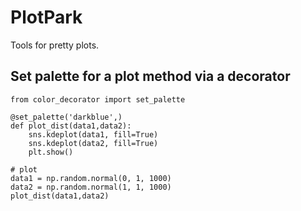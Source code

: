 # PlotPark

Tools for pretty plots.

## Set palette for a plot method via a decorator
```
from color_decorator import set_palette

@set_palette('darkblue',)
def plot_dist(data1,data2):
    sns.kdeplot(data1, fill=True)
    sns.kdeplot(data2, fill=True)
    plt.show()

# plot
data1 = np.random.normal(0, 1, 1000)
data2 = np.random.normal(1, 1, 1000)
plot_dist(data1,data2)
```